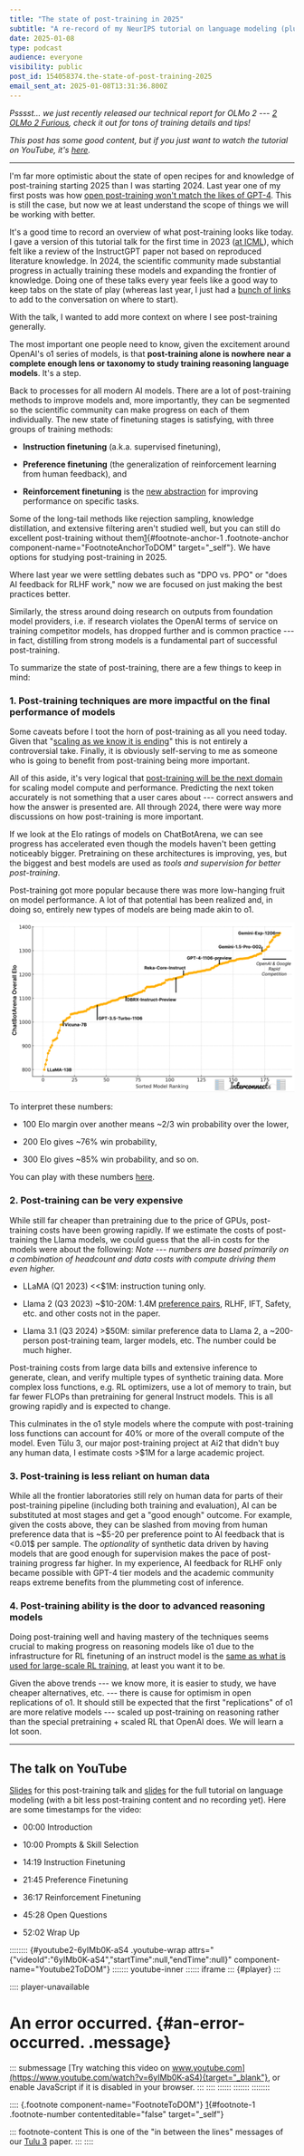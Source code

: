 ```yaml
---
title: "The state of post-training in 2025"
subtitle: "A re-record of my NeurIPS tutorial on language modeling (plus some added content)."
date: 2025-01-08
type: podcast
audience: everyone
visibility: public
post_id: 154058374.the-state-of-post-training-2025
email_sent_at: 2025-01-08T13:31:36.800Z
---
```

*Psssst... we just recently released our technical report for OLMo 2 --- [2 OLMo 2 Furious](https://arxiv.org/abs/2501.00656), check it out for tons of training details and tips!*

*This post has some good content, but if you just want to watch the tutorial on YouTube, it's [here](https://youtu.be/6yIMb0K-aS4).*

<div>

------------------------------------------------------------------------

</div>

I'm far more optimistic about the state of open recipes for and knowledge of post-training starting 2025 than I was starting 2024. Last year one of my first posts was how [open post-training won't match the likes of GPT-4](https://www.interconnects.ai/p/open-gpt4-limitations). This is still the case, but now we at least understand the scope of things we will be working with better.

It's a good time to record an overview of what post-training looks like today. I gave a version of this tutorial talk for the first time in 2023 ([at ICML](https://slideslive.com/39004357/reinforcement-learning-from-human-feedback-a-tutorial-)), which felt like a review of the InstructGPT paper not based on reproduced literature knowledge. In 2024, the scientific community made substantial progress in actually training these models and expanding the frontier of knowledge. Doing one of these talks every year feels like a good way to keep tabs on the state of play (whereas last year, I just had a [bunch of links](https://www.interconnects.ai/p/rlhf-resources) to add to the conversation on where to start).

With the talk, I wanted to add more context on where I see post-training generally.

The most important one people need to know, given the excitement around OpenAI's o1 series of models, is that **post-training alone is nowhere near a complete enough lens or taxonomy to study training reasoning language models**. It's a step.

Back to processes for all modern AI models. There are a lot of post-training methods to improve models and, more importantly, they can be segmented so the scientific community can make progress on each of them individually. The new state of finetuning stages is satisfying, with three groups of training methods:

-   **Instruction finetuning** (a.k.a. supervised finetuning),

-   **Preference finetuning** (the generalization of reinforcement learning from human feedback), and

-   **Reinforcement finetuning** is the [new abstraction](https://www.interconnects.ai/p/openais-reinforcement-finetuning) for improving performance on specific tasks.

Some of the long-tail methods like rejection sampling, knowledge distillation, and extensive filtering aren't studied well, but you can still do excellent post-training without them[1](#footnote-1){#footnote-anchor-1 .footnote-anchor component-name="FootnoteAnchorToDOM" target="_self"}. We have options for studying post-training in 2025.

Where last year we were settling debates such as "DPO vs. PPO" or "does AI feedback for RLHF work," now we are focused on just making the best practices better.

Similarly, the stress around doing research on outputs from foundation model providers, i.e. if research violates the OpenAI terms of service on training competitor models, has dropped further and is common practice --- in fact, distilling from strong models is a fundamental part of successful post-training.

To summarize the state of post-training, there are a few things to keep in mind:

### 1. Post-training techniques are more impactful on the final performance of models

Some caveats before I toot the horn of post-training as all you need today. Given that "[scaling as we know it is ending](https://x.com/_jasonwei/status/1867696401830096970)" this is not entirely a controversial take. Finally, it is obviously self-serving to me as someone who is going to benefit from post-training being more important.

All of this aside, it's very logical that [post-training will be the next domain](https://semianalysis.com/2024/12/11/scaling-laws-o1-pro-architecture-reasoning-training-infrastructure-orion-and-claude-3-5-opus-failures/#post-training-a-new-scaling-domain) for scaling model compute and performance. Predicting the next token accurately is not something that a user cares about --- correct answers and how the answer is presented are. All through 2024, there were way more discussions on how post-training is more important.

If we look at the Elo ratings of models on ChatBotArena, we can see progress has accelerated even though the models haven't been getting noticeably bigger. Pretraining on these architectures is improving, yes, but the biggest and best models are used as *tools and supervision for better post-training*.

Post-training got more popular because there was more low-hanging fruit on model performance. A lot of that potential has been realized and, in doing so, entirely new types of models are being made akin to o1.

![Image](images/154058374.the-state-of-post-training-2025_ff319d8c-3888-48a2-961d-8a0b039a78fe.png)

To interpret these numbers:

-   100 Elo margin over another means \~2/3 win probability over the lower,

-   200 Elo gives \~76% win probability,

-   300 Elo gives \~85% win probability, and so on.

You can play with these numbers [here](https://colab.research.google.com/drive/1KdwokPjirkTmpO_P1WByFNFiqxWQquwH#scrollTo=hytEb0aXfcwm).

### 2. Post-training can be very expensive

While still far cheaper than pretraining due to the price of GPUs, post-training costs have been growing rapidly. If we estimate the costs of post-training the Llama models, we could guess that the all-in costs for the models were about the following: *Note --- numbers are based primarily on a combination of headcount and data costs with compute driving them even higher.*

-   LLaMA (Q1 2023) \<\<\$1M: instruction tuning only.

-   Llama 2 (Q3 2023) \~\$10-20M: 1.4M [preference pairs](https://www.interconnects.ai/p/llama-2-from-meta?open=false#%C2%A7preference-data), RLHF, IFT, Safety, etc. and other costs not in the paper.

-   Llama 3.1 (Q3 2024) \>\$50M: similar preference data to Llama 2, a \~200-person post-training team, larger models, etc. The number could be much higher.

Post-training costs from large data bills and extensive inference to generate, clean, and verify multiple types of synthetic training data. More complex loss functions, e.g. RL optimizers, use a lot of memory to train, but far fewer FLOPs than pretraining for general Instruct models. This is all growing rapidly and is expected to change.

This culminates in the o1 style models where the compute with post-training loss functions can account for 40% or more of the overall compute of the model. Even Tülu 3, our major post-training project at Ai2 that didn't buy any human data, I estimate costs \>\$1M for a large academic project.

### 3. Post-training is less reliant on human data

While all the frontier laboratories still rely on human data for parts of their post-training pipeline (including both training and evaluation), AI can be substituted at most stages and get a "good enough" outcome. For example, given the costs above, they can be slashed from moving from human preference data that is \~\$5-20 per preference point to AI feedback that is \<0.01\$ per sample. The *optionality* of synthetic data driven by having models that are good enough for supervision makes the pace of post-training progress far higher. In my experience, AI feedback for RLHF only became possible with GPT-4 tier models and the academic community reaps extreme benefits from the plummeting cost of inference.

### 4. Post-training ability is the door to advanced reasoning models

Doing post-training well and having mastery of the techniques seems crucial to making progress on reasoning models like o1 due to the infrastructure for RL finetuning of an instruct model is the [same as what is used for large-scale RL training](https://www.interconnects.ai/p/openais-reinforcement-finetuning), at least you want it to be.

Given the above trends --- we know more, it is easier to study, we have cheaper alternatives, etc. --- there is cause for optimism in open replications of o1. It should still be expected that the first "replications" of o1 are more relative models --- scaled up post-training on reasoning rather than the special pretraining + scaled RL that OpenAI does. We will learn a lot soon.

<div>

------------------------------------------------------------------------

</div>

## The talk on YouTube

[Slides](https://docs.google.com/presentation/d/1FL6pzRT3tjCfJ985emS_2YfujCe_iz6dsyRcDIUFPqs/edit?usp=sharing) for this post-training talk and [slides](https://docs.google.com/presentation/d/1xsJKIN51XasutjKRsmYH4T5381a43mLBMhcAUIVdTKk/edit?usp=sharing) for the full tutorial on language modeling (with a bit less post-training content and no recording yet). Here are some timestamps for the video:

-   00:00 Introduction

-   10:00 Prompts & Skill Selection

-   14:19 Instruction Finetuning

-   21:45 Preference Finetuning

-   36:17 Reinforcement Finetuning

-   45:28 Open Questions

-   52:02 Wrap Up

:::::::: {#youtube2-6yIMb0K-aS4 .youtube-wrap attrs="{\"videoId\":\"6yIMb0K-aS4\",\"startTime\":null,\"endTime\":null}" component-name="Youtube2ToDOM"}
::::::: youtube-inner
:::::: iframe
::: {#player}
:::

:::: player-unavailable
# An error occurred. {#an-error-occurred. .message}

::: submessage
[Try watching this video on www.youtube.com](https://www.youtube.com/watch?v=6yIMb0K-aS4){target="_blank"}, or enable JavaScript if it is disabled in your browser.
:::
::::
::::::
:::::::
::::::::

:::: {.footnote component-name="FootnoteToDOM"}
[1](#footnote-anchor-1){#footnote-1 .footnote-number contenteditable="false" target="_self"}

::: footnote-content
This is one of the "in between the lines" messages of our [Tulu 3](https://www.interconnects.ai/p/tulu-3) paper.
:::
::::

